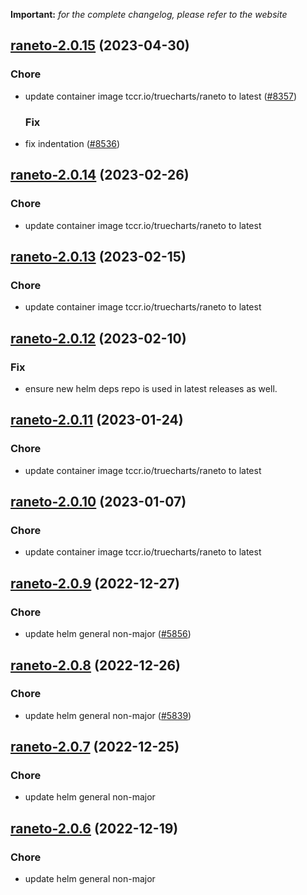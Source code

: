 **Important:**
*for the complete changelog, please refer to the website*




## [raneto-2.0.15](https://github.com/succelle/charts/compare/raneto-2.0.14...raneto-2.0.15) (2023-04-30)

### Chore

- update container image tccr.io/truecharts/raneto to latest ([#8357](https://github.com/succelle/charts/issues/8357))
  
  ### Fix

- fix indentation ([#8536](https://github.com/succelle/charts/issues/8536))
  
  


## [raneto-2.0.14](https://github.com/succelle/charts/compare/raneto-2.0.13...raneto-2.0.14) (2023-02-26)

### Chore

- update container image tccr.io/truecharts/raneto to latest
  
  


## [raneto-2.0.13](https://github.com/succelle/charts/compare/raneto-2.0.12...raneto-2.0.13) (2023-02-15)

### Chore

- update container image tccr.io/truecharts/raneto to latest
  
  


## [raneto-2.0.12](https://github.com/succelle/charts/compare/raneto-2.0.11...raneto-2.0.12) (2023-02-10)

### Fix

- ensure new helm deps repo is used in latest releases as well.
  
  


## [raneto-2.0.11](https://github.com/succelle/charts/compare/raneto-2.0.10...raneto-2.0.11) (2023-01-24)

### Chore

- update container image tccr.io/truecharts/raneto to latest
  
  


## [raneto-2.0.10](https://github.com/succelle/charts/compare/raneto-2.0.9...raneto-2.0.10) (2023-01-07)

### Chore

- update container image tccr.io/truecharts/raneto to latest
  
  


## [raneto-2.0.9](https://github.com/succelle/charts/compare/raneto-2.0.8...raneto-2.0.9) (2022-12-27)

### Chore

- update helm general non-major ([#5856](https://github.com/succelle/charts/issues/5856))
  
  


## [raneto-2.0.8](https://github.com/succelle/charts/compare/raneto-2.0.7...raneto-2.0.8) (2022-12-26)

### Chore

- update helm general non-major ([#5839](https://github.com/succelle/charts/issues/5839))
  
  


## [raneto-2.0.7](https://github.com/succelle/charts/compare/raneto-2.0.6...raneto-2.0.7) (2022-12-25)

### Chore

- update helm general non-major
  
  


## [raneto-2.0.6](https://github.com/succelle/charts/compare/raneto-2.0.5...raneto-2.0.6) (2022-12-19)

### Chore

- update helm general non-major
  
  

